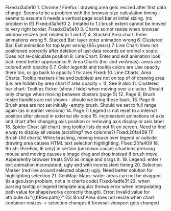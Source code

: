 Fixed:d3a5e10 1. Chrome / Firefox : drawing area gets resized after first data change. Seems to be a problem with the browser size calculation timing - seems to assume it needs a vertical page scoll bar at initial sizing. (no problem in IE)
Fixed:d3a5e10 2. (related to 1.) brush extent cannot be moved to very right border.
Fixed:d3a5e10 3. Charts so not resize when browser window resizes (not related to 1 and 2)
4. Stacked Area chart:  Enter animations wrong
5. Stacked Bar: layer enter animation wrong
6. Clustered Bar: Exit animation for top layer wrong (65+years)
7. Line Chart: lines not positioned correctly after deletion of last data records on ordinal x scale. Does not re-calculate position
8. Line Chart: Enter and exit animation look bad. need better appearance
9. Area Charts (hor and verAreas): areas are colored with opacity 0.7. Color legends and tooltip colors are Use opacity there too, or go back to opacity 1 for ares
Fixed: 10. Line Charts, Area Charts: Tooltip markers (line and bubbles) are not on top of of drawing area (i.e. are hidden by area chart if area opacity = 1). See 9 also
11. Clustered bar chart: Tooltips flicker (show / hide) when moving over a cluster. Should only change when moving between clusters (page 5)
12. Page 6: Brush resize handles are not shown - should we bring these back. 
13. Page 6: Brush area are not set initially -empty brush. Should we set to full range again (as in earlier versions)
14. Page 7: Legend is not reset to a internal position after placed in external div once
15. Inconsistent animations of axis and chart after changing axis position or removing axis display or axis label
16. Spider Chart (all chart) long tooltip lists do not fit on screen. Need to find a way to display all values (scrolling? two columns?)
Fixed:20fa409 17. Brush (All charts) While brushing, moving mouse over legend or outside drawing area causes HTML text selection highlighting.
Fixed:20fa409 18. Brush: (FireFox, IE only) in certain (unknown cause) situations pressing mouse and moving causes a image drag and drop instead if brush move. Appearently browser treats SVG as image and drags it. 
19. Legend: enter / exit animation inconsistent, ugly and with inconsistent timing
20. Selection Marker (red line around selected object) ugly. Need better solution for highlighting selection
21. GeoMap: Maps: water areas can not be dragged (is a geoJson problem, not a in charts code)
Fixed:4adfe3f 22. when parsing tooltip or legend template angular throws error when interpolating path value for shape(works correctly though). Error: Invalid value for <path> attribute d="{{ttRow.path}}" 
23: BrushArea does not resize when chart container resizes -> selection changes if browser viewport gets changed
